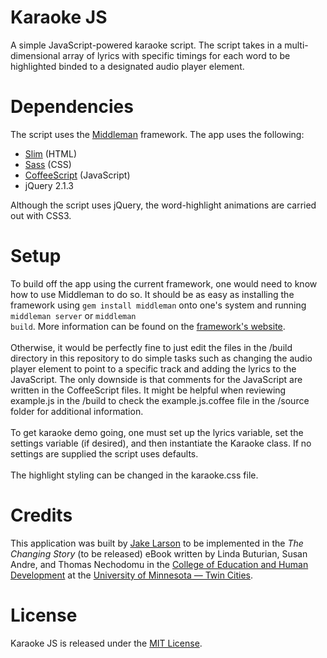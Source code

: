 # Karaoke JS
A simple JavaScript-powered karaoke script. The script takes in a multi-dimensional array of lyrics
with specific timings for each word to be highlighted binded to a designated audio player element.

# Dependencies
The script uses the <a href="https://middlemanapp.com/">Middleman</a> framework.
The app uses the following:
<ul>
  <li><a href="http://slim-lang.com/">Slim</a> (HTML)</li>
  <li><a href="http://sass-lang.com/">Sass</a> (CSS)</li>
  <li><a href="http://coffeescript.org/">CoffeeScript</a> (JavaScript)</li>
  <li>jQuery 2.1.3</li>
</ul>

Although the script uses jQuery, the word-highlight animations are carried out with CSS3.

# Setup
To build off the app using the current framework, one would need to know how to use Middleman to do so.
It should be as easy as installing the framework using <code>gem install middleman</code> onto one's system and running <code>middleman server</code> or 
<code>middleman build</code>. More information can be found on the <a href="https://middlemanapp.com/">framework's website</a>.
<br />
<br />
Otherwise, it would be perfectly fine to just edit the files in the /build directory in this repository to do simple tasks
such as changing the audio player element to point to a specific track and adding the lyrics to the JavaScript. The only downside is that comments for the JavaScript are written in the CoffeeScript files. It might be helpful when reviewing example.js in the /build to check the example.js.coffee file in the /source folder for additional information.
<br />
<br />
To get karaoke demo going, one must set up the lyrics variable, set the settings variable (if desired), and then instantiate the Karaoke class. If no settings are supplied the script uses defaults.
<br />
<br />
The highlight styling can be changed in the karaoke.css file. 

# Credits
This application was built by <a href="http://www.codereloadrepeat.com/">Jake Larson</a> to be implemented in the <i>The
Changing Story</i> (to be released) eBook written by Linda Buturian, Susan Andre, and Thomas Nechodomu in the
<a href="http://cehd.umn.edu/">College of Education and Human Development</a> at the
<a href="http://www.umn.edu/">University of Minnesota — Twin Cities</a>.

# License
Karaoke JS is released under the <a href="http://www.opensource.org/licenses/MIT">MIT License</a>.
